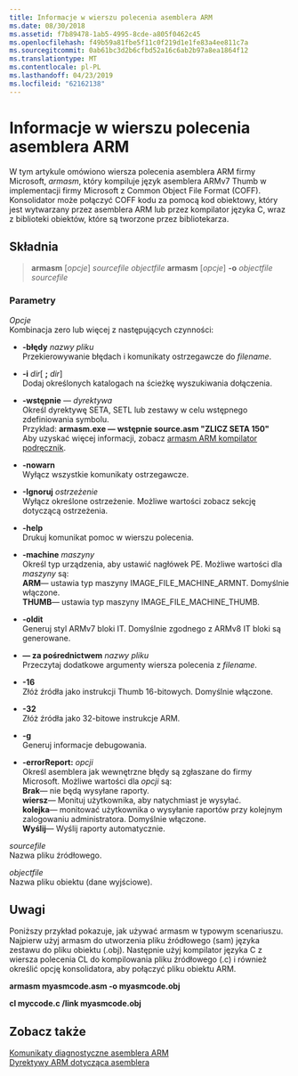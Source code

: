 ```yaml
---
title: Informacje w wierszu polecenia asemblera ARM
ms.date: 08/30/2018
ms.assetid: f7b89478-1ab5-4995-8cde-a805f0462c45
ms.openlocfilehash: f49b59a81fbe5f11c0f219d1e1fe83a4ee811c7a
ms.sourcegitcommit: 0ab61bc3d2b6cfbd52a16c6ab2b97a8ea1864f12
ms.translationtype: MT
ms.contentlocale: pl-PL
ms.lasthandoff: 04/23/2019
ms.locfileid: "62162138"
---
```

# <a name="arm-assembler-command-line-reference"></a>Informacje w wierszu polecenia asemblera ARM

W tym artykule omówiono wiersza polecenia asemblera ARM firmy Microsoft, *armasm*, który kompiluje język asemblera ARMv7 Thumb w implementacji firmy Microsoft z Common Object File Format (COFF). Konsolidator może połączyć COFF kodu za pomocą kod obiektowy, który jest wytwarzany przez asemblera ARM lub przez kompilator języka C, wraz z biblioteki obiektów, które są tworzone przez bibliotekarza.

## <a name="syntax"></a>Składnia

> **armasm** [*opcje*] *sourcefile* *objectfile*
> **armasm** [*opcje*] **-o** *objectfile* *sourcefile*

### <a name="parameters"></a>Parametry

*Opcje*<br/>
Kombinacja zero lub więcej z następujących czynności:

- **-błędy** *nazwy pliku*<br/>
   Przekierowywanie błędach i komunikaty ostrzegawcze do *filename*.

- **-i** *dir*[ **;** <em>dir</em>]<br/>
   Dodaj określonych katalogach na ścieżkę wyszukiwania dołączenia.

- **-wstępnie** *— dyrektywa*<br/>
   Określ dyrektywę SETA, SETL lub zestawy w celu wstępnego zdefiniowania symbolu.<br/>
   Przykład: **armasm.exe — wstępnie source.asm "ZLICZ SETA 150"**<br/>
   Aby uzyskać więcej informacji, zobacz [armasm ARM kompilator podręcznik](http://infocenter.arm.com/help/topic/com.arm.doc.dui0802b/index.html).

- **-nowarn**<br/>
   Wyłącz wszystkie komunikaty ostrzegawcze.

- **-Ignoruj** *ostrzeżenie*<br/>
   Wyłącz określone ostrzeżenie. Możliwe wartości zobacz sekcję dotyczącą ostrzeżenia.

- **-help**<br/>
   Drukuj komunikat pomoc w wierszu polecenia.

- **-machine** *maszyny*<br/>
   Określ typ urządzenia, aby ustawić nagłówek PE.  Możliwe wartości dla *maszyny* są:<br/>
   **ARM**— ustawia typ maszyny IMAGE_FILE_MACHINE_ARMNT. Domyślnie włączone.<br/>
   **THUMB**— ustawia typ maszyny IMAGE_FILE_MACHINE_THUMB.

- **-oldit**<br/>
   Generuj styl ARMv7 bloki IT.  Domyślnie zgodnego z ARMv8 IT bloki są generowane.

- **— za pośrednictwem** *nazwy pliku*<br/>
   Przeczytaj dodatkowe argumenty wiersza polecenia z *filename*.

- **-16**<br/>
   Złóż źródła jako instrukcji Thumb 16-bitowych.  Domyślnie włączone.

- **-32**<br/>
   Złóż źródła jako 32-bitowe instrukcje ARM.

- **-g**<br/>
   Generuj informacje debugowania.

- **-errorReport:** *opcji*<br/>
   Określ asemblera jak wewnętrzne błędy są zgłaszane do firmy Microsoft.  Możliwe wartości dla *opcji* są:<br/>
   **Brak**— nie będą wysyłane raporty.<br/>
   **wiersz**— Monituj użytkownika, aby natychmiast je wysyłać.<br/>
   **kolejka**— monitować użytkownika o wysyłanie raportów przy kolejnym zalogowaniu administratora. Domyślnie włączone.<br/>
   **Wyślij**— Wyślij raporty automatycznie.

*sourcefile*<br/>
Nazwa pliku źródłowego.

*objectfile*<br/>
Nazwa pliku obiektu (dane wyjściowe).

## <a name="remarks"></a>Uwagi

Poniższy przykład pokazuje, jak używać armasm w typowym scenariuszu. Najpierw użyj armasm do utworzenia pliku źródłowego (sam) języka zestawu do pliku obiektu (.obj). Następnie użyj kompilator języka C z wiersza polecenia CL do kompilowania pliku źródłowego (.c) i również określić opcję konsolidatora, aby połączyć pliku obiektu ARM.

**armasm myasmcode.asm -o myasmcode.obj**

**cl myccode.c /link myasmcode.obj**

## <a name="see-also"></a>Zobacz także

[Komunikaty diagnostyczne asemblera ARM](../../assembler/arm/arm-assembler-diagnostic-messages.md)<br/>
[Dyrektywy ARM dotycząca asemblera](../../assembler/arm/arm-assembler-directives.md)<br/>
